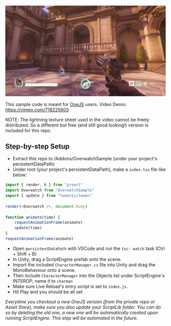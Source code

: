 ![Overwatch UI in Unity](/resources/res.jpg?raw=true "Overwatch UI in Unity")

This sample code is meant for [OneJS](https://onejs.com) users. Video Demo: https://vimeo.com/718225603

NOTE: The lightning texture sheet used in the video cannot be freely distributed. So a different but free (and still good looking!) version is included for this repo.

## Step-by-step Setup

* Extract this repo to /Addons/OverwatchSample (under your project's persistentDataPath)
* Under root (your project's persistentDataPath), make a `index.tsx` file like below:

```ts
import { render, h } from "preact"
import Overwatch from "OverwatchSample"
import { update } from "tweenjs/tween"

render(<Overwatch />, document.body)

function animate(time) {
    requestAnimationFrame(animate)
    update(time)
}
requestAnimationFrame(animate)
```

* Open `persistentDataPath` with VSCode and run the `tsc: watch` task (Ctrl + Shift + B)
* In Unity, drag a ScriptEngine prefab onto the scene.
* Import the included `CharacterManager.cs` file into Unity and drag the MonoBehaviour onto a scene.
* Then include `CharacterManager` into the Objects list under ScriptEngine's INTEROP; name it to `charman`
* Make sure Live Reload's entry script is set to `index.js`.
* Hit Play and you should be all set

_Everytime you checkout a new OneJS version (from the private repo or Asset Store), make sure you also update your ScriptLib folder. You can do so by deleting the old one, a new one will be automatically created upon running ScriptEngine. This step will be automated in the future._